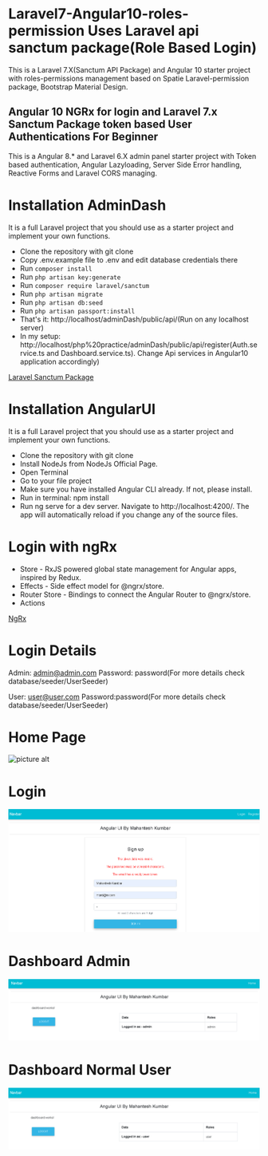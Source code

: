 # Laravel7-Angular10-roles-permission Uses Laravel api sanctum package(Role Based Login)
This is a Laravel 7.X(Sanctum API Package) and Angular 10 starter project with roles-permissions management based on Spatie Laravel-permission package, Bootstrap Material Design.

## Angular 10 NGRx for login and Laravel 7.x Sanctum Package token based User Authentications For Beginner

This is a Angular 8.* and Laravel 6.X admin panel starter project with Token based authentication, Angular Lazyloading, Server Side Error handling, Reactive Forms and Laravel CORS managing.

# Installation AdminDash
It is a full Laravel project that you should use as a starter project and implement your own functions.

* Clone the repository with git clone
* Copy .env.example file to .env and edit database credentials there
* Run `composer install`
* Run `php artisan key:generate`
* Run `composer require laravel/sanctum`
* Run `php artisan migrate`
* Run `php artisan db:seed`
* Run `php artisan passport:install`
* That's it: http://localhost/adminDash/public/api/(Run on any localhost server)
* In my setup: http://localhost/php%20practice/adminDash/public/api/register(Auth.service.ts and Dashboard.service.ts). Change Api services in Angular10 application accordingly)

[Laravel Sanctum Package](https://laravel.com/docs/7.x/sanctum)

# Installation AngularUI
It is a full Laravel project that you should use as a starter project and implement your own functions.

* Clone the repository with git clone
* Install NodeJs from NodeJs Official Page.
* Open Terminal
* Go to your file project
* Make sure you have installed Angular CLI already. If not, please install.
* Run in terminal: npm install
* Run ng serve for a dev server. Navigate to http://localhost:4200/. The app will automatically reload if you change any of the source files.

# Login with ngRx
* Store - RxJS powered global state management for Angular apps, inspired by Redux.
* Effects - Side effect model for @ngrx/store.
* Router Store - Bindings to connect the Angular Router to @ngrx/store.
* Actions

[NgRx](https://ngrx.io/docs)

# Login Details
Admin: admin@admin.com Password: password(For more details check database/seeder/UserSeeder)

User: user@user.com Password:password(For more details check database/seeder/UserSeeder)

# Home Page
![picture alt](https://github.com/Mahanteshkumbar/Laravel7-Angular10-roles-permission/master/screens/login.png)

# Login
![picture alt](https://github.com/Mahanteshkumbar/Laravel7-Angular10-roles-permission/blob/master/screens/register.png)

# Dashboard Admin
![picture alt](https://github.com/Mahanteshkumbar/Laravel7-Angular10-roles-permission/blob/master/screens/dashboard.png)

# Dashboard Normal User
![picture alt](https://github.com/Mahanteshkumbar/Laravel7-Angular10-roles-permission/blob/master/screens/user.png)
